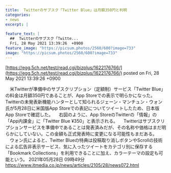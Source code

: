 ```yaml
---
title:  Twitterのサブスク「Twitter Blue」は月額350円と判明  
categories:
- news
excerpt: |
  
feature_text: |
  ##  Twitterのサブスク「Twitte...
  Fri, 28 May 2021 13:39:26  +0900
feature_image: "https://picsum.photos/2560/600?image=733"
image: "https://picsum.photos/2560/600?image=733"
---
```


[https://egg.5ch.net/test/read.cgi/bizplus/1622176766/](https://egg.5ch.net/test/read.cgi/bizplus/1622176766/)
posted on Fri, 28 May 2021 13:39:26  +0900

<!--more-->

　米Twitterが準備中のサブスクリプション（定額制）サービス「Twitter Blue」の料金は月額350円であることが、App Storeでの表示で明らかになった。Twitterの未発表新機能ハンターとして知られるジェーン・マンチュン・ウォン氏が5月28日に米国版App Storeでの表記についてツイートしたため、日本版App Storeで確認した。 　右図のように、App StoreのTwitterの「情報」の「App内課金」に「Twitter Blue ¥350」と表示される。 　Twitterはサブスクリプションサービスを準備中であることは発表済みだが、その名称や価格はまだ明らかにしていない。この金額も正式発表時に変更になる可能性もまだある。 　ウォン氏によると、Twitter Blueの特典は投稿取り消しボタンやScrollの技術による広告非表示サービス、気に入ったツイートをカテゴリ別に保存する「Bookmark Collections」を利用できることに加え、カラーテーマの設定も可能という。 2021年05月28日 09時49分 https://www.itmedia.co.jp/news/articles/2105/28/news072.html
